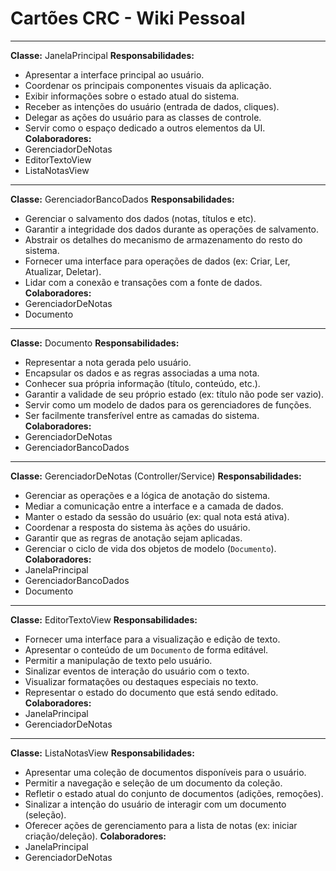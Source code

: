 # Cartões CRC - Wiki Pessoal

---
**Classe:** JanelaPrincipal
**Responsabilidades:**
- Apresentar a interface principal ao usuário.
- Coordenar os principais componentes visuais da aplicação.
- Exibir informações sobre o estado atual do sistema.
- Receber as intenções do usuário (entrada de dados, cliques).
- Delegar as ações do usuário para as classes de controle.
- Servir como o espaço dedicado a outros elementos da UI.
**Colaboradores:**
- GerenciadorDeNotas
- EditorTextoView
- ListaNotasView

---
**Classe:** GerenciadorBancoDados
**Responsabilidades:**
- Gerenciar o salvamento dos dados (notas, títulos e etc).
- Garantir a integridade dos dados durante as operações de salvamento.
- Abstrair os detalhes do mecanismo de armazenamento do resto do sistema.
- Fornecer uma interface para operações de dados (ex: Criar, Ler, Atualizar, Deletar).
- Lidar com a conexão e transações com a fonte de dados.
**Colaboradores:**
- GerenciadorDeNotas
- Documento

---
**Classe:** Documento
**Responsabilidades:**
- Representar a nota gerada pelo usuário.
- Encapsular os dados e as regras associadas a uma nota.
- Conhecer sua própria informação (título, conteúdo, etc.).
- Garantir a validade de seu próprio estado (ex: título não pode ser vazio).
- Servir como um modelo de dados para os gerenciadores de funções.
- Ser facilmente transferível entre as camadas do sistema.
**Colaboradores:**
- GerenciadorDeNotas
- GerenciadorBancoDados

---
**Classe:** GerenciadorDeNotas (Controller/Service)
**Responsabilidades:**
- Gerenciar as operações e a lógica de anotação do sistema.
- Mediar a comunicação entre a interface e a camada de dados.
- Manter o estado da sessão do usuário (ex: qual nota está ativa).
- Coordenar a resposta do sistema às ações do usuário.
- Garantir que as regras de anotação sejam aplicadas.
- Gerenciar o ciclo de vida dos objetos de modelo (`Documento`).
**Colaboradores:**
- JanelaPrincipal
- GerenciadorBancoDados
- Documento

---
**Classe:** EditorTextoView
**Responsabilidades:**
- Fornecer uma interface para a visualização e edição de texto.
- Apresentar o conteúdo de um `Documento` de forma editável.
- Permitir a manipulação de texto pelo usuário.
- Sinalizar eventos de interação do usuário com o texto.
- Visualizar formatações ou destaques especiais no texto.
- Representar o estado do documento que está sendo editado.
**Colaboradores:**
- JanelaPrincipal
- GerenciadorDeNotas

---
**Classe:** ListaNotasView
**Responsabilidades:**
- Apresentar uma coleção de documentos disponíveis para o usuário.
- Permitir a navegação e seleção de um documento da coleção.
- Refletir o estado atual do conjunto de documentos (adições, remoções).
- Sinalizar a intenção do usuário de interagir com um documento (seleção).
- Oferecer ações de gerenciamento para a lista de notas (ex: iniciar criação/deleção).
**Colaboradores:**
- JanelaPrincipal
- GerenciadorDeNotas
